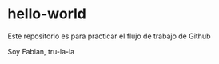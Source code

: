 # hello-world
Este repositorio es para practicar el flujo de trabajo de Github

Soy Fabian, tru-la-la
